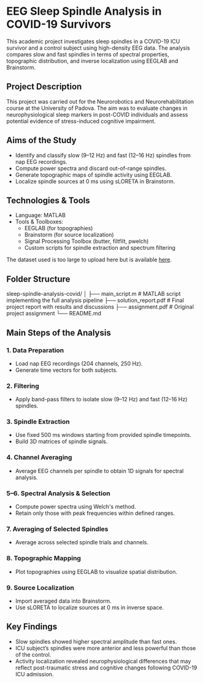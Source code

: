 # EEG Sleep Spindle Analysis in COVID-19 Survivors

This academic project investigates sleep spindles in a COVID-19 ICU survivor and a control subject using high-density EEG data. The analysis compares slow and fast spindles in terms of spectral properties, topographic distribution, and inverse localization using EEGLAB and Brainstorm.

## Project Description
This project was carried out for the Neurorobotics and Neurorehabilitation course at the University of Padova. The aim was to evaluate changes in neurophysiological sleep markers in post-COVID individuals and assess potential evidence of stress-induced cognitive impairment.

## Aims of the Study
- Identify and classify slow (9–12 Hz) and fast (12–16 Hz) spindles from nap EEG recordings.
- Compute power spectra and discard out-of-range spindles.
- Generate topographic maps of spindle activity using EEGLAB.
- Localize spindle sources at 0 ms using sLORETA in Brainstorm.

## Technologies & Tools
- Language: MATLAB
- Tools & Toolboxes:
  - EEGLAB (for topographies)
  - Brainstorm (for source localization)
  - Signal Processing Toolbox (butter, filtfilt, pwelch)
  - Custom scripts for spindle extraction and spectrum filtering

The dataset used is too large to upload here but is available [here](https://drive.google.com/drive/folders/1t0kmrh_W7CI5zuTup-H1F2yx1g7dt-E5?usp=share_link).

## Folder Structure
sleep-spindle-analysis-covid/
│
├── main_script.m                # MATLAB script implementing the full analysis pipeline
├── solution_report.pdf          # Final project report with results and discussions
├── assignment.pdf               # Original project assignment
└── README.md


## Main Steps of the Analysis

### 1. Data Preparation
- Load nap EEG recordings (204 channels, 250 Hz).
- Generate time vectors for both subjects.

### 2. Filtering
- Apply band-pass filters to isolate slow (9–12 Hz) and fast (12–16 Hz) spindles.

### 3. Spindle Extraction
- Use fixed 500 ms windows starting from provided spindle timepoints.
- Build 3D matrices of spindle signals.

### 4. Channel Averaging
- Average EEG channels per spindle to obtain 1D signals for spectral analysis.

### 5–6. Spectral Analysis & Selection
- Compute power spectra using Welch's method.
- Retain only those with peak frequencies within defined ranges.

### 7. Averaging of Selected Spindles
- Average across selected spindle trials and channels.

### 8. Topographic Mapping
- Plot topographies using EEGLAB to visualize spatial distribution.

### 9. Source Localization
- Import averaged data into Brainstorm.
- Use sLORETA to localize sources at 0 ms in inverse space.

## Key Findings
- Slow spindles showed higher spectral amplitude than fast ones.
- ICU subject’s spindles were more anterior and less powerful than those of the control.
- Activity localization revealed neurophysiological differences that may reflect post-traumatic stress and cognitive changes following COVID-19 ICU admission.
